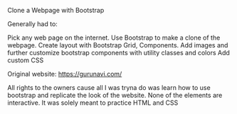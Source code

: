 Clone a Webpage with Bootstrap

Generally had to:

Pick any web page on the internet.
Use Bootstrap to make a clone of the webpage.
Create layout with Bootstrap Grid, Components.
Add images and further customize bootstrap components with utility classes and colors
Add custom CSS

Original website: https://gurunavi.com/ 

All rights to the owners cause all I was tryna do was learn how to use bootstrap and replicate the look of the website. None of the elements are interactive. It was solely meant to practice HTML and CSS
